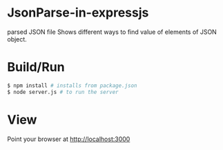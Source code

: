 # JsonParse-in-expressjs
parsed JSON file
Shows different ways to find value of elements of JSON object.

# Build/Run

```sh
$ npm install # installs from package.json
$ node server.js # to run the server
```

# View
Point your browser at [http://localhost:3000](http://localhost:3000)
